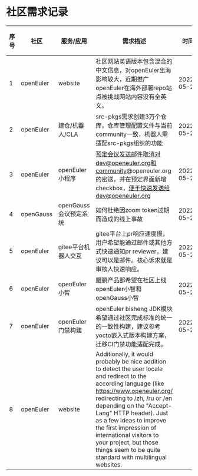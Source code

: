  # 社区需求记录
 
|序号|社区|服务/应用|需求描述|时间|owner|需求提交人|
|--|--|--|--|--|--|--|
| 1 |openEuler | website| 社区网站英语版本包含混合的中文信息，对openEuler出海影响较大，近期推广openEuler在海外部署repo站点被挑战网站内容没有全英文。 |2022-05-23|| 
| 2 | openEuler |  建仓/机器人/CLA  | src-pkgs需求创建3万个仓库，仓库管理配置文件与当前community一致，机器人需适配src-pkgs组织的功能 |2022-05-25| wanghao | 李萍|
| 3 | openEuler | openEuler小程序 | 预定会议发送邮件取消对dev@openeuler.org和community@openeuler.org的密送，并在预定界面新增checkbox，便于快速发送给dev@openeuler.org | 2022-05-25 | liuqi | 马全一 |
| 4 | openGauss | openGauss会议预定系统 | 如何杜绝因zoom token过期而造成的线上事故 | 2022-05-27 | liuqi | 钟君 |
| 5 | openEuler | gitee平台机器人交互 | gitee平台上pr响应速度慢，用户希望能通过邮件或其他方式快速通知pr reviewer，建议可以是邮件。核心诉求就是审核人快速响应。| 2022-05-27 | | suse-魏强 |
| 6 | openEuler | openEuler小智 | 鲲鹏产品部希望在社区上线openEuler小智和openGauss小智 | 2022-05-24 | 曹志/龚壮邦 | 罗盛炜/耿文元 |
| 7 | openEuler | openEuler 门禁构建| openEuler bisheng JDK模块希望通过社区完成标准的统一的一致性构建，建议参考yocto嵌入式版本构建方案，迁移CI门禁功能适配完成。| 2022-05-27 | 曹志 | 王坤 |
| 8 | openEuler | website |  Additionally, it would probably be nice addition to detect the user locale and redirect to the according language (like https://www.openeuler.org/ redirecting to /zh, /ru or /en depending on the "Accept-Lang" HTTP header). Just as a few ideas to improve the first impression of international visitors to your project, but those things seem to be quite standard with multilingual websites. |
